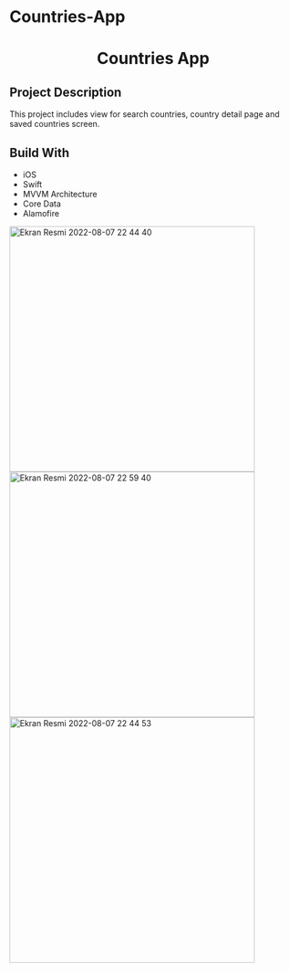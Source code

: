 # Countries-App
<h1 align="center">Countries App</h1>
<h2 align="left">Project Description</h1>

This project includes view for search countries, country detail page and saved countries screen.

## Build With

- iOS
- Swift
- MVVM Architecture
- Core Data
- Alamofire


<img width="430" alt="Ekran Resmi 2022-08-07 22 44 40" src="https://user-images.githubusercontent.com/98653691/183308525-3fac943c-0cab-48fb-8536-b8e0df332ee5.png">


<img width="430" alt="Ekran Resmi 2022-08-07 22 59 40" src="https://user-images.githubusercontent.com/98653691/183309012-8119d81b-e439-46c6-ba06-68ccb8b0aa56.png">




<img width="430" alt="Ekran Resmi 2022-08-07 22 44 53" src="https://user-images.githubusercontent.com/98653691/183308554-9f1c609d-c85c-49cb-8616-768f92ca93aa.png">
